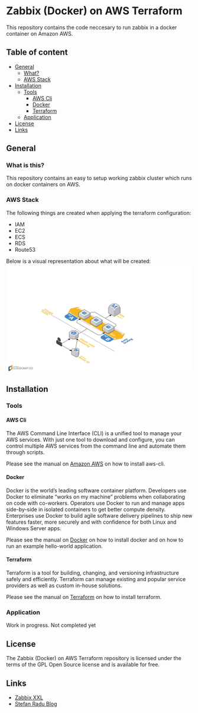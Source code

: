 Zabbix (Docker) on AWS Terraform
======================

This repository contains the code neccesary to run zabbix in a docker container on Amazon AWS.

## Table of content

- [General](#general)
    - [What?](#what-is-this)
    - [AWS Stack](#aws-stack)
- [Installation](#installation)
    - [Tools](#tools)
        - [AWS Cli](#aws-cli)
        - [Docker](#docker)
        - [Terraform](#docker)
    - [Application](#application)
- [License](#license)
- [Links](#links)

## General
### What is this?
This repository contains an easy to setup working zabbix cluster which runs on docker containers on AWS.
### AWS Stack
The following things are created when applying the terraform configuration:
- IAM
- EC2
- ECS
- RDS
- Route53

Below is a visual representation about what will be created:
![AWS Stack](https://github.com/ThomasVdBerge/zabbix-docker-terraform/blob/master/images/stack.png)

## Installation

### Tools
#### AWS Cli
The AWS Command Line Interface (CLI) is a unified tool to manage your AWS services. With just one tool to download and configure, you can control multiple AWS services from the command line and automate them through scripts.

Please see the manual on [Amazon AWS](http://docs.aws.amazon.com/cli/latest/userguide/installing.html) on how to install aws-cli.

#### Docker
Docker is the world’s leading software container platform. Developers use Docker to eliminate “works on my machine” problems when collaborating on code with co-workers. Operators use Docker to run and manage apps side-by-side in isolated containers to get better compute density. Enterprises use Docker to build agile software delivery pipelines to ship new features faster, more securely and with confidence for both Linux and Windows Server apps.

Please see the manual on [Docker](https://docs.docker.com/get-started/#setup) on how to install docker and on how to run an example hello-world application.

#### Terraform
Terraform is a tool for building, changing, and versioning infrastructure safely and efficiently. Terraform can manage existing and popular service providers as well as custom in-house solutions.

Please see the manual on [Terraform](hhttps://www.terraform.io/intro/getting-started/install.html) on how to install terraform.

### Application
Work in progress. Not completed yet
## License

The Zabbix (Docker) on AWS Terraform repository is licensed under the terms of the GPL Open Source license and is available for free.

## Links

* [Zabbix XXL](https://github.com/monitoringartist/zabbix-xxl)
* [Stefan Radu Blog](https://rstefan.blogspot.be/2013/07/amazon-cloudwatch-query-tool-for-zabbix.html)


